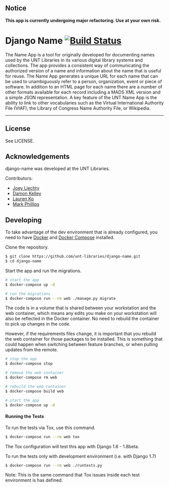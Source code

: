 
## Notice

**This app is currently undergoing major refactoring. Use at your own risk.** 

# Django Name [![Build Status](https://travis-ci.org/unt-libraries/django-name.svg?branch=add-tests)](https://travis-ci.org/unt-libraries/django-name)

The Name App is a tool for originally developed for documenting names used by the UNT Libraries in its various digital library systems and collections. The app provides a consistent way of communicating the authorized version of a name and information about the name that is useful for reuse. The Name App generates a unique URL for each name that can be used to unambiguously refer to a person, organization, event or piece of software. In addition to an HTML page for each name there are a number of other formats available for each record including a MADS XML version and a simple JSON representation. A key feature of the UNT Name App is the ability to link to other vocabularies such as the Virtual International Authority File (VIAF), the Library of Congress Name Authority File, or Wikipedia.  
 
 ---
 
## License

See LICENSE.

## Acknowledgements

django-name was developed at the UNT Libraries.

Contributors:

- [Joey Liechty](https://github.com/yeahdef)
- [Damon Kelley](https://github.com/damonkelley)
- [Lauren Ko](https://github.com/ldko)
- [Mark Phillips](https://github.com/vphill)


## Developing

To take advantage of the dev environment that is already configured, you need to have [Docker](https://docs.docker.com/) and [Docker Compose](https://docs.docker.com/compose/install/) installed.

Clone the repository.
```sh
$ git clone https://github.com/unt-libraries/django-name.git
$ cd django-name
```

Start the app and run the migrations.
```sh
# start the app
$ docker-compose up -d

# run the migrations
$ docker-compose run --rm web ./manage.py migrate
```

The code is in a volume that is shared between your workstation and the web container, which means any edits you make on your workstation will also be reflected in the Docker container. No need to rebuild the container to pick up changes in the code.

However, if the requirements files change, it is important that you rebuild the web container for those packages to be installed. This is something that could happen when switching between feature branches, or when pulling updates from the remote.

```sh
# stop the app
$ docker-compose stop

# remove the web container
$ docker-compose rm web

# rebuild the web container
$ docker-compose build web

# start the app
$ docker-compose up -d
```

#### Running the Tests
To run the tests via Tox, use this command.
```sh
$ docker-compose run --rm web tox
```
The Tox configuration will test this app with Django 1.6 - 1.8beta.

To run the tests only with development environment (i.e. with Django 1.7)
```sh
$ docker-compose run --rm web ./runtests.py
```
Note: This is the same command that Tox issues inside each test environment is has defined.

